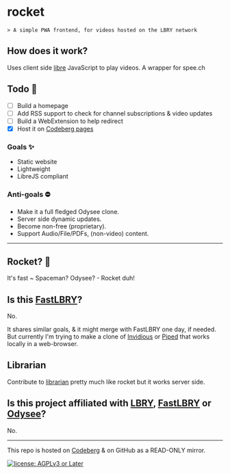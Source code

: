 # rocket

``` text
> A simple PWA frontend, for videos hosted on the LBRY network
```

## How does it work?

Uses client side [libre](https://polarhive.ml/blog/free-libre-software) JavaScript to play videos. A wrapper for spee.ch

## Todo 🔨

- [ ] Build a homepage
- [ ] Add RSS support to check for channel subscriptions & video updates
- [ ] Build a WebExtension to help redirect
- [x] Host it on [Codeberg pages](https://polarhive.ml/rocket/)

### Goals ✨

- Static website
- Lightweight
- LibreJS compliant

### Anti-goals ⛔

- Make it a full fledged Odysee clone.
- Server side dynamic updates.
- Become non-free (proprietary).
- Support Audio/File/PDFs, (non-video) content.

---

## Rocket? 🚀

It's fast ~ Spaceman? Odysee? - Rocket duh!

## Is this [FastLBRY](https://www.notabug.org/jyamihud/FastLBRY-terminal)?

No.

It shares similar goals, & it might merge with FastLBRY one day, if needed. But currently I'm trying to make a clone of [Invidious](https://github.com/iv-org/invidious) or [Piped](https://github.com/TeamPiped/Piped/) that works locally in a web-browser.

## Librarian

Contribute to [librarian](https://codeberg.org/librarian/librarian) pretty much like rocket but it works server side. 

## Is this project affiliated with [LBRY](https://lbry.org), [FastLBRY](https://www.notabug.org/jyamihud/FastLBRY-terminal) or [Odysee](https://odysee.com)?

No.

---

This repo is hosted on [Codeberg](https://polarhive.ml/knowledge) & on GitHub as a READ-ONLY mirror.

[![license: AGPLv3 or Later](https://polarhive.ml/assets/badges/agpl-3.svg)](https://www.gnu.org/licenses/agpl-3.0.txt)
